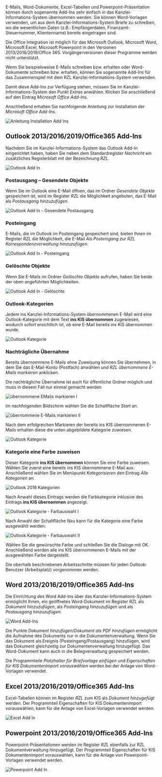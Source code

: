 E-Mails, Word-Dokumente, Excel-Tabellen und Powerpoint-Präsentation
können durch sogenannte Add-Ins sehr einfach in das
Kanzlei-Informations-System übernommen werden. Sie können Word-Vorlagen
verwenden, um aus dem Kanzlei-Informations-System Briefe zu schreiben,
wo die wesentlichen Daten (z.B.: Empfängerdaten, Finanzamt-Steuernummer,
Klientenname) bereits eingetragen sind.

Die Office Integration ist möglich für das Microsoft Outlook, Microsoft
Word, Microsoft Excel, Microsoft Powerpoint in den Versionen
2013/2016/2019/Office 365. Vorgängerversionen dieser Programme werden
nicht unterstützt.

Wenn Sie beispielsweise E-Mails schreiben bzw. erhalten oder
Word-Dokumente schreiben bzw. erhalten, können Sie sogenannte Add-Ins
für das Zusammenspiel mit dem RZL Kanzlei-Informations-System verwenden.

Damit diese Add-Ins zur Verfügung stehen, müssen Sie im
Kanzlei-Informations-System den Punkt *Extras* anwählen. Klicken Sie
anschließend auf den Eintrag *Microsoft Office Add-Ins*.

Anschließend erhalten Sie nachfolgende Anleitung zur Installation der
*Microsoft Office Add-Ins.*

![Anleitung Installation Add Ins](<img/image294.png>)

## Outlook 2013/2016/2019/Office365 Add-Ins

Nachdem Sie im Kanzlei-Informations-System das
Outlook Add-In eingerichtet haben, haben Sie neben dem Standardregister
*Nachricht* ein zusätzliches Registerblatt mit der Bezeichnung *RZL*.

![Outlook Add In](<img/image295.png>)

### Postausgang – Gesendete Objekte

Wenn Sie im Outlook eine E-Mail öffnen, das im Ordner *Gesendete Objekte* gespeichert ist, wird im Register *RZL* die Möglichkeit
angeboten, das E-Mail als *Postausgang hinzuzufügen.*

![Outlook Add In - Gesendete Postausgang](<img/image296.png>)

### Posteingang

E-Mails, die im Outlook im Posteingang gespeichert sind, bieten Ihnen im
Register *RZL* die Möglichkeit, die E-Mail *Als Posteingang zur RZL Korrespondenzverwaltung hinzuzufügen*.

![Outlook Add In - Posteingang](<img/image297.png>)

### Gelöschte Objekte

Wenn Sie E-Mails im Ordner *Gelöschte Objekte* aufrufen, haben Sie beide
der oben angeführten Möglichkeiten.

![Outlook Add In - Gelöschte](<img/image298.png>)

### Outlook-Kategorien

Jedem ins Kanzlei-Informations-System übernommenen E-Mail wird eine
Outlook-Kategorie mit dem Text **ins KIS übernommen** zugewiesen, wodurch
sofort ersichtlich ist, ob eine E-Mail bereits ins KIS übernommen wurde.

![Outlook Kategorie](<img/image299.png>)

### Nachträgliche Übernahme

Bereits übernommene E-Mails ohne Zuweisung können Sie übernehmen, in dem
Sie das E-Mail-Konto (Postfach) anwählen und *RZL übernommene E-Mails markieren* anklicken.

Die nachträgliche Übernahme ist auch für öffentliche Ordner möglich und
muss in diesem Fall nur einmal gemacht werden

![übernommene EMails markieren I](<img/image300.png>)

Im nachfolgenden Bildschirm wählen Sie die Schaltfläche *Start* an.

![übernommene E-Mails markieren II](<img/image301.png>)

Nach dem erfolgreichen Markieren der bereits ins KIS übernommenen
E-Mails erhalten diese die unten abgebildete Kategorie zuwiesen.

![Outlook Kategorie](<img/image299.png>)

### Kategorie eine Farbe zuweisen

Dieser Kategorie **ins KIS übernommen** können Sie eine Farbe
zuweisen. Wählen Sie zuerst eine bereits ins KIS übernommene E-Mail aus.
Anschließend wählen Sie im Menüpunkt *Kategorisieren* den Eintrag *Alle Kategorien* an.

![Outlook 2016 Kategorien](<img/image302.png>)

Nach Anwahl dieses Eintrags werden die Farbkategorie inklusive des
Eintrags **ins KIS übernommen** angezeigt.

![Outlook Kategorie - Farbauswahl I](<img/image303.png>)

Nach Anwahl der Schaltfläche *Neu* kann für die Kategorie eine Farbe
ausgewählt werden.

![Outlook Kategorie - Farbauswahl II](<img/image304.png>)

Wählen Sie die gewünschte Farbe und schließen Sie die Dialoge mit OK.
Anschließend werden alle ins KIS übernommenen E-Mails mit der
ausgewählten Farbe dargestellt.

Die oberhalb beschriebenen Arbeitsschritte müssen für jeden
Outlook-Benutzer (Arbeitsplatz) vorgenommen werden.

## Word 2013/2016/2019/Office365 Add-Ins

Die Einrichtung des Word Add-Ins über das Kanzlei-Informations-System
ermöglicht Ihnen, ein geöffnetes Word-Dokument im Register *RZL* als
*Dokument hinzuzufügen*, als *Posteingang hinzuzufügen* und als
*Postausgang hinzuzufügen*.

![Word Add-Ins](<img/image305.png>)

Die Punkte *Dokument* *hinzufügen/Dokument als PDF hinzufügen*
ermöglicht die Aufnahme des Dokuments nur in die Dokumentenverwaltung.
Wenn Sie das Dokument als Ereignis (Posteingang/Postausgang) hinzufügen,
wird das Dokument gleichzeitig zur Dokumenten­verwaltung hinzugefügt. Das
Word-Dokument kann auch in die Belegverwaltung gespeichert werden.

Die Programmteile *Platzhalter für Briefvorlage einfügen* und
*Eigenschaften für KIS Dokumentenimport vorauswählen* werden bei der
Anlage von Word-Vorlagen verwendet.

## Excel 2013/2016/2019/Office365 Add-Ins

Excel-Tabellen können im Register *RZL* zum KIS als *Dokument hinzugefügt* werden. Der Programmteil Eigenschaften für KIS
Dokumentenimport vorauswählen, kann für die Anlage von Excel-Vorlagen
verwendet werden.

![Excel Add In](<img/image306.png>)

## Powerpoint 2013/2016/2019/Office365 Add-Ins

Powerpoint-Präsentationen werden im Register *RZL* ebenfalls zur RZL
Dokumentverwaltung hinzugefügt. Der Programmteil Eigenschaften für KIS
Dokumentenimport vorauswählen, kann für die Anlage von
Powerpoint-Vorlagen verwendet werden.

![Powerpoint Add In ](<img/image307.png>)